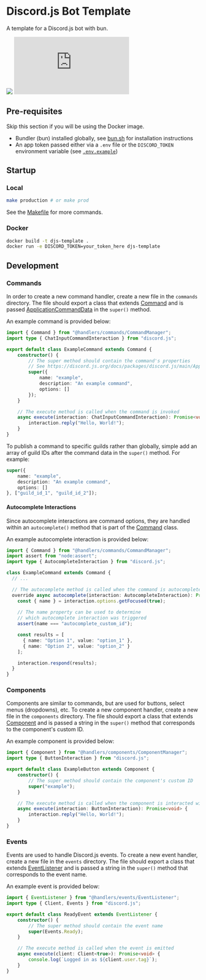 # Discord.js Bot Template

A template for a Discord.js bot with bun.

![](https://img.shields.io/github/package-json/dependency-version/archasion/djs-template/dev/bun-types?label=bun&labelColor=%23F8F1E3&color=%232B2D31&link=https%3A%2F%2Fbun.sh)
![](https://img.shields.io/github/package-json/dependency-version/archasion/djs-template/discord.js?labelColor=%235A65EA&color=%232B2D31&link=https%3A%2F%2Fwww.npmjs.com%2Fpackage%2Fdiscord.js)

## Pre-requisites

Skip this section if you will be using the Docker image.

- Bundler (bun) installed globally, see [bun.sh](https://bun.sh) for installation instructions
- An app token passed either via a `.env` file or the `DISCORD_TOKEN` environment variable (see [
  `.env.example`](.env.example))

## Startup

### Local

```bash
make production # or make prod
```

See the [Makefile](Makefile) for more commands.

### Docker

```bash
docker build -t djs-template .
docker run -e DISCORD_TOKEN=your_token_here djs-template
```

## Development

### Commands

In order to create a new command handler, create a new file in the `commands` directory. The file
should
export a class that extends [Command](src/handlers/commands/Command.ts) and is
passed [ApplicationCommandData](https://discord.js.org/docs/packages/discord.js/main/ApplicationCommandData:TypeAlias)
in the `super()` method.

An example command is provided below:

```typescript
import { Command } from "@handlers/commands/CommandManager";
import type { ChatInputCommandInteraction } from "discord.js";

export default class ExampleCommand extends Command {
	constructor() {
		// The super method should contain the command's properties
		// See https://discord.js.org/docs/packages/discord.js/main/ApplicationCommandData:TypeAlias
		super({
			name: "example",
			description: "An example command",
			options: []
		});
	}

	// The execute method is called when the command is invoked
	async execute(interaction: ChatInputCommandInteraction): Promise<void> {
		interaction.reply("Hello, World!");
	}
}
```

To publish a command to specific guilds rather than globally, simple add an array of guild IDs
after the command data in the `super()` method. For example:

```typescript
super({
	name: "example",
	description: "An example command",
	options: []
}, ["guild_id_1", "guild_id_2"]);
```

#### Autocomplete Interactions

Since autocomplete interactions are command options, they are handled within an `autocomplete()` method that is part of the [Command](src/handlers/commands/Command.ts) class.

An example autocomplete interaction is provided below:

```typescript
import { Command } from "@handlers/commands/CommandManager";
import assert from "node:assert";
import type { AutocompleteInteraction } from "discord.js";

class ExampleCommand extends Command {
  // ...

  // The autocomplete method is called when the command is autocompleted
  override async autocomplete(interaction: AutocompleteInteraction): Promise<void> {
    const { name } = interaction.options.getFocused(true);
    
    // The name property can be used to determine
    // which autocomplete interaction was triggered
    assert(name === "autocomplete_custom_id");

    const results = [
      { name: "Option 1", value: "option_1" },
      { name: "Option 2", value: "option_2" }
    ];

    interaction.respond(results);
  }
}
```

### Components

Components are similar to commands, but are used for buttons, select menus (dropdowns), etc. To
create a new component handler, create a new file in the `components` directory. The file should
export a class that extends [Component](src/handlers/components/Component.ts) and is passed a
string in the `super()` method
that corresponds to the component's custom ID.

An example component is provided below:

```typescript
import { Component } from "@handlers/components/ComponentManager";
import type { ButtonInteraction } from "discord.js";

export default class ExampleButton extends Component {
	constructor() {
		// The super method should contain the component's custom ID
		super("example");
	}

	// The execute method is called when the component is interacted with
	async execute(interaction: ButtonInteraction): Promise<void> {
		interaction.reply("Hello, World!");
	}
}
```

### Events

Events are used to handle Discord.js events. To create a new event handler, create a new file in the
`events` directory. The file should export a class that
extends [EventListener](src/handlers/events/EventListener.ts) and is passed a string in the `super()` method
that corresponds to the event name.

An example event is provided below:
```typescript
import { EventListener } from "@handlers/events/EventListener";
import type { Client, Events } from "discord.js";

export default class ReadyEvent extends EventListener {
    constructor() {
        // The super method should contain the event name
        super(Events.Ready);
    }

    // The execute method is called when the event is emitted
    async execute(client: Client<true>): Promise<void> {
        console.log(`Logged in as ${client.user.tag}`);
    }
}
```